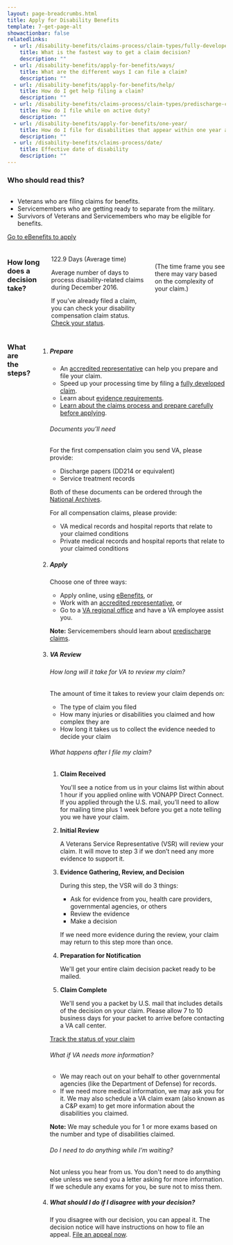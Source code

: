 ```yaml
---
layout: page-breadcrumbs.html
title: Apply for Disability Benefits
template: 7-get-page-alt
showactionbar: false
relatedlinks:
  - url: /disability-benefits/claims-process/claim-types/fully-developed-claim/
    title: What is the fastest way to get a claim decision?
    description: ""
  - url: /disability-benefits/apply-for-benefits/ways/
    title: What are the different ways I can file a claim?
    description: ""
  - url: /disability-benefits/apply-for-benefits/help/
    title: How do I get help filing a claim?
    description: ""
  - url: /disability-benefits/claims-process/claim-types/predischarge-claim/
    title: How do I file while on active duty?
    description: ""
  - url: /disability-benefits/apply-for-benefits/one-year/
    title: How do I file for disabilities that appear within one year after discharge?
    description: ""
  - url: /disability-benefits/claims-process/date/
    title: Effective date of disability
    description: ""
---
```


### Who should read this?

<div class="row" markdown="0">
<div class="small-12 medium-8 columns usa-content"  markdown="1">

- Veterans who are filing claims for benefits.
- Servicemembers who are getting ready to separate from the military.
- Survivors of Veterans and Servicemembers who may be eligible for benefits.
</div>


<div class="small-12 medium-4 columns actions">
<a class="usa-button-primary va-button-primary" href="https://www.ebenefits.va.gov/ebenefits/about/feature?feature=disability-compensation">Go to eBenefits to apply</a>
</div>
</div>

<div class="row" markdown="0"><br>
<div class="small-12 columns"  markdown="1">

### How long does a decision take?

<div class="row" markdown="0"><br>
<div class="small-12 medium-3 columns"  markdown="0">

<div class="card information" markdown="0">
<span class="number" markdown="0">122.9</span>
<span class="description" markdown="0">Days</span>
<span class="heading" markdown="0">(Average time)</span>

</div>

</div>

<div class="small-12 medium-9 columns">

<div class="info-block usa-content" markdown="1">

Average number of days to process disability-related claims during December 2016.

If you’ve already filed a claim, you can check your disability compensation claim status. [Check your status](/disability-benefits/track-claims/).

</div>

<div class="va-note" markdown="1">(The time frame you see there may vary based on the complexity of your claim.)</div>

</div>
</div>
</div>

<div class="row" markdown="0">
<div class="small-12 columns divider margin top usa-content"  markdown="1">

### What are the steps?

<ol class="process">
<li class="step one">

<div markdown="1">

##### Prepare

- An [accredited representative](/disability-benefits/apply-for-benefits/help/index.html) can help you prepare and file your claim.
- Speed up your processing time by filing a [fully developed claim](/disability-benefits/claims-process/claim-types/fully-developed-claim/).
- Learn about [evidence requirements](/disability-benefits/claims-process/evidence/).
- [Learn about the claims process and prepare carefully before applying](/disability-benefits/claims-process/).

</div>

<div class="feature" markdown="1">

###### Documents you’ll need

For the first compensation claim you send VA, please provide:

- Discharge papers (DD214 or equivalent)
- Service treatment records

Both of these documents can be ordered through the [National Archives]( https://www.archives.gov/veterans/military-service-records/).

For all compensation claims, please provide:

- VA medical records and hospital reports that relate to your claimed conditions
- Private medical records and hospital reports that relate to your claimed conditions

</div>

</li>

<li class="step two">

<div markdown="1">

##### Apply

Choose one of three ways:

- Apply online, using [eBenefits]( https://www.ebenefits.va.gov/ebenefits/about/feature?feature=disability-compensation), or
- Work with an [accredited representative](/disability-benefits/apply-for-benefits/help/index.html), or
- Go to a [VA regional office](http://www.benefits.va.gov/benefits/offices.asp) and have a VA employee assist you.

**Note:** Servicemembers should learn about [predischarge claims](/disability-benefits/claims-process/claim-types/predischarge-claim/).

</div>

</li>

<li class="step three">

<div markdown="1">

##### VA Review

###### How long will it take for VA to review my claim?
The amount of time it takes to review your claim depends on:

- The type of claim you filed
- How many injuries or disabilities you claimed and how complex they are
- How long it takes us to collect the evidence needed to decide your claim


</div>

<div class="feature" markdown="1">

###### What happens after I file my claim?

<ol class="">
<li>

**Claim Received**

You'll see a notice from us in your claims list within about 1 hour if you applied online with VONAPP Direct Connect. If you applied through the U.S. mail, you’ll need to allow for mailing time plus 1 week before you get a note telling you we have your claim.


</li>

<li>

**Initial Review**

A Veterans Service Representative (VSR) will review your claim. It will move to step 3 if we don’t need any more evidence to support it.


</li>

<li>

**Evidence Gathering, Review, and Decision**

During this step, the VSR will do 3 things:
- Ask for evidence from you, health care providers, governmental agencies, or others
- Review the evidence
- Make a decision

If we need more evidence during the review, your claim may return to this step more than once. 


</li>

<li>

**Preparation for Notification**

We'll get your entire claim decision packet ready to be mailed.


</li>

<li>

**Claim Complete**

We'll send you a packet by U.S. mail that includes details of the decision on your claim. Please allow 7 to 10 business days for your packet to arrive before contacting a VA call center.


</li>
</ol>
</div>

<div class="actions">
<a target="_blank" href="http:www.vets.gov/disability-benefits/track-claims/" class="usa-button-primary">Track the status of your claim</a>
</div>

<div markdown="1">

###### What if VA needs more information?

- We may reach out on your behalf to other governmental agencies (like the Department of Defense) for records.
- If we need more medical information, we may ask you for it. We may also schedule a VA claim exam (also known as a C&P exam) to get more information about the disabilities you claimed.

**Note:**  We may schedule you for 1 or more exams based on the number and type of disabilities claimed.

###### Do I need to do anything while I’m waiting?

Not unless you hear from us. You don't need to do anything else unless we send you a letter asking for more information. If we schedule any exams for you, be sure not to miss them.

</div>

</li>

<li class="step last four">

<div markdown="1">

##### What should I do if I disagree with your decision?
If you disagree with our decision, you can appeal it. The decision notice will have instructions on how to file an appeal. [File an appeal now](/disability-benefits/claims-appeal/).

</div>

</li>

</ol>

